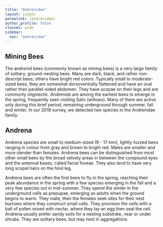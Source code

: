 ```yaml
---
title: "Andrenidae"
layout: single
permalink: /andrenidae/
author_profile: false
classes: wide
sidebar:
  nav: "andrenidae"
---
```


<h2>Mining Bees</h2>

The andrenid bees (commonly known as mining bees) is a very large family of solitary, ground-nesting bees. Many are dark, black, and rather non-descript bees; others have bright red colors. Typically small to moderate-sized bees, they are somewhat dorsoventrally flattened and have an oval rather than parallel-sided abdomen. They have scopae on their legs and are commonly oligolectic. Andrenids are among the earliest bees to emerge in the spring, frequently seen visiting Salix (willows). Many of them are active only during this brief period, remaining underground through summer, fall and winter. In our 2018 survey,  we detected two species in the Andrenidae family.

<h2>Andrena</h2>

Andrena species are small to medium-sized (9 - 17 mm), lightly fuzzed bees ranging in colour from gray and brown to bright red. Males are smaller and more slender than females.  Andrena bees can be distinguished from most other small bees by the broad velvety areas in between the compound eyes and the antennal bases, called facial foveae. They also tend to have very long scopal hairs on the hind leg. 

 Andrena bees are often the first bees to fly in the spring, reaching their peak abundance in the spring with a few species emerging in the fall and a very few species out in mid-summer. They spend the winter in the underground cells as prepupae, emerging as adults when the ground begins to warm. They mate, then the females seek sites for their nest burrows where they construct small cells. They provision the cells with a ball of pollen mixed with nectar, where they lay an egg then seal the cell. Andrena usually prefer sandy soils for a nesting substrate, near or under shrubs. They are solitary bees, but may nest in aggregations. 